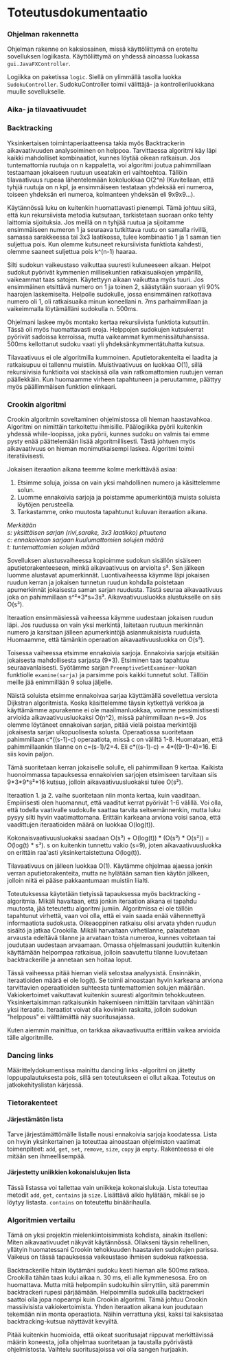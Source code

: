 # Toteutusdokumentaatio
### Ohjelman rakennetta
Ohjelman rakenne on kaksiosainen, missä käyttöliittymä on eroteltu sovelluksen logiikasta. Käyttöliittymä on yhdessä ainoassa luokassa `gui.JavaFXController`.

Logiikka on paketissa `logic`. Siellä on ylimmällä tasolla luokka `SudokuController`. SudokuController toimii välittäjä- ja kontrolleriluokkana muulle sovellukselle.

### Aika- ja tilavaativuudet

### Backtracking
 Yksinkertaisen toimintaperiaatteensa takia myös Backtrackerin aikavaativuuden analysoiminen on helppoa. Tarvittaessa algoritmi käy läpi kaikki mahdolliset kombinaatiot, kunnes löytää oikean ratkaisun. Jos tuntemattomia ruutuja on n kappaletta, voi algoritmi joutua pahimmillaan testaamaan jokaiseen ruutuun useatakin eri vaihtoehtoa. Tällöin tilavaativuus rupeaa lähentelemään kokoluokkaa O(2^n) (Kuvitellaan, että tyhjiä ruutuja on n kpl, ja ensimmäiseen testataan yhdeksää eri numeroa, toiseen yhdeksän eri numeroa, kolmanteen yhdeksän eli 9x9x9...).

Käytännössä luku on kuitenkin huomattavasti pienempi. Tämä johtuu siitä, että kun rekursiivista metodia kutsutaan, tarkistetaan suoraan onko tehty laittomia sijoituksia. Jos meillä on n tyhjää ruutua ja sijoitamme ensimmäiseen numeron 1 ja seuraava tutkittava ruutu on samalla rivillä, samassa sarakkeessa tai 3x3 laatikossa, tulee kombinaatio 1 ja 1 saman tien suljettua pois. Kun olemme kutsuneet rekursiivista funktiota kahdesti, olemme saaneet suljettua pois k^(n-1) haaraa.

Silti sudokun vaikeustaso vaikuttaa suuresti kuluneeseen aikaan. Helpot sudokut pyörivät kymmenien millisekuntien ratkaisuaikojen ympärillä, vaikeammat taas satojen. Käytettyyn aikaan vaikuttaa myös tuuri. Jos ensimmäinen etsittävä numero on 1 ja toinen 2, säästytään suoraan yli 90% haarojen laskemiselta. Helpolle sudokulle, jossa ensimmäinen ratkottava numero oli 1, oli ratkaisuaika minun koneellani n. 7ms parhaimmillaan ja vaikeimmalla löytämälläni sudokulla n. 500ms.

Ohjelmani laskee myös montako kertaa rekursiivista funktiota kutsuttiin. Tässä oli myös huomattavasti eroja. Helppojen sudokujen kutsukerrat pyörivät sadoissa kerroissa, mutta vaikeammat kymmenissätuhansissa. 500ms kellottanut sudoku vaati yli yhdeksänkymmentätuhatta kutsua.

Tilavaativuus ei ole algoritmilla kummoinen. Aputietorakenteita ei laadita ja ratkaisupuu ei tallennu muistiin. Muistivaativuus on luokkaa O(1), sillä rekursiivisia funktioita voi stackissä olla vain ratkomattomien ruutujen verran päällekkäin. Kun huomaamme virheen tapahtuneen ja peruutamme, päättyy myös päällimmäisen funktion elinkaari.


### Crookin algoritmi
Crookin algoritmin soveltaminen ohjelmistossa oli hieman haastavahkoa. Algoritmi on nimittäin tarkoitettu ihmisille. Päälogiikka pyörii kuitenkin yhdessä while-loopissa, joka pyörii, kunnes sudoku on valmis tai emme pysty enää päättelemään lisää algoritmillisesti. Tästä johtuen myös aikavaativuus on hieman monimutkaisempi laskea. Algoritmi toimii iteratiivisesti.

Jokaisen iteraation aikana teemme kolme merkittävää asiaa:
1. Etsimme soluja, joissa on vain yksi mahdollinen numero ja käsittelemme solun.
2. Luomme ennakoivia sarjoja ja poistamme apumerkintöjä muista soluista löytöjen perusteella.
3. Tarkastamme, onko muutosta tapahtunut kuluvan iteraation aikana.

*Merkitään  
s: yksittäisen sarjan (rivi,sarake, 3x3 laatikko) pituutena  
c: ennakoivaan sarjaan kuulumattomien solujen määrä  
t: tuntemattomien solujen määrä*

Sovelluksen alustusvaiheessa kopioimme sudokun sisällön sisäiseen aputietorakenteeseen, minkä aikavaativuus on arviolta s². Sen jälkeen luomme alustavat apumerkinnät. Luontivaiheessa käymme läpi jokaisen ruudun kerran ja jokaisen tunnetun ruudun kohdalla poistetaan apumerkinnät jokaisesta saman sarjan ruudusta. Tästä seuraa aikavaativuus joka on pahimmillaan s^²\*3\*s=3s³. Aikavaativuusluokka alustukselle on siis O(s³).  

Iteraation ensimmäsiessä vaiheessa käymme uudestaan jokaisen ruudun läpi. Jos ruudussa on vain yksi merkintä, laitetaan ruutuun merkinnän numero ja karsitaan jälleen apumerkintöjä asianmukaisista ruuduista. Huomaamme, että tämänkin operaation aikavaativuusluokka on O(s³).

Toisessa vaiheessa etsimme ennakoivia sarjoja. Ennakoivia sarjoja etsitään jokaisesta mahdollisesta sarjasta (9*3). Etsiminen taas tapahtuu seuraavanlaisesti. Syötämme sarjan `PreemptiveSetExaminer`-luokan funktiolle `examine(sarja)` ja parsimme pois kaikki tunnetut solut. Tällöin meille jää enimmillään 9 solua jäljelle.

Näistä soluista etsimme ennakoivaa sarjaa käyttämällä sovellettua versiota Dijkstran algoritmista. Koska käsittelemme täysin kytkettyä verkkoa ja käyttämämme apurakenne ei ole maailmanluokkaa, voimme pessimistisesti arvioida aikavaativuusluokaksi O(n^2), missä pahimmillaan n=s=9. Jos olemme löytäneet ennakoivan sarjan, pitää vielä poistaa merkintöjä jokaisesta sarjan ulkopuolisesta solusta. Operaatiossa suoritetaan pahimmillaan c\*((s-1)-c) operaatiota, missä  c on väliltä 1-8. Huomataan, että pahimmillaankin tilanne on c=(s-1)/2=4. Eli c\*((s-1)-c) = 4\*((9-1)-4)=16. Ei siis kovin paljon.

Tämä suoritetaan kerran jokaiselle solulle, eli pahimmillaan 9 kertaa. Kaikista huonoimmassa tapauksessa ennakoivien sarjojen etsimiseen tarvitaan siis 9\*3\*9\*s²\*16 kutsua, jolloin aikavaativuusluokaksi tulee O(s²).

Iteraation 1. ja 2. vaihe suoritetaan niin monta kertaa, kuin vaaditaan. Empiirisesti olen huomannut, että vaaditut kerrat pyörivät 1-6 välillä. Voi olla, että todella vaativalle sudokulle saattaa tarvita seitsemännenkin, mutta luku pysyy silti hyvin vaatimattomana. Erittäin karkeana arviona voisi sanoa, että vaadittujen iteraatioiden määrä on luokkaa O(log(t)).

Kokonaisvaativuusluokaksi saadaan O(s³) + O(log(t)) \* (O(s³) \* O(s²)) = O(log(t) \* s³). s on kuitenkin tunnettu vakio (s=9), joten aikavaativuusluokka on erittäin raa'asti yksinkertaistettuna O(log(t)).

Tilavaativuus on jälleen luokkaa O(1). Käytämme ohjelmaa ajaessa jonkin verran aputietorakenteita, mutta ne hylätään saman tien käytön jälkeen, jolloin niitä ei pääse pakkaantumaan muistiin liialti.

Toteutuksessa käytetään tietyissä tapauksessa myös backtracking -algoritmia. Mikäli havaitaan, että jonkin iteraation aikana ei tapahdu muutosta, jää teteutettu algoritmi jumiin. Algoritmissa ei ole tällöin tapahtunut virhettä, vaan voi olla, että ei vain saada enää vähennettyä informaatiota sudokusta. Oikeaoppinen ratkaisu olisi arvata yhden ruudun sisältö ja jatkaa Crookilla. Mikäli harvaitaan virhetilanne, palautetaan arvausta edeltävä tilanne ja arvataan toista numeroa, kunnes voitetaan tai joudutaan uudestaan arvaamaan. Omassa ohjelmassani jouduttiin kuitenkin käyttämään helpompaa ratkaisua, jolloin saavutettu tilanne luovutetaan backtrackerille ja annetaan sen hoitaa loput.

Tässä vaiheessa pitää hieman vielä selostaa analyysistä. Ensinnäkin, iteraatioiden määrä ei ole log(t). Se toimii ainoastaan hyvin karkeana arviona tarvittavien operaatioiden suhteesta tuntemattomien solujen määrään. Vakiokertoimet vaikuttavat kuitenkin suuresti algoritmin tehokkuuteen. Yksinkertaisimman ratkaisunkin hakemiseen nimittäin tarvitaan vähintään yksi iteraatio. Iteraatiot voivat olla kovinkin raskaita, jolloin sudokun "helppous" ei välttämättä näy suoritusajassa.

Kuten aiemmin mainittua, on tarkkaa aikavaativuutta erittäin vaikea arvioida tälle algoritmille.

### Dancing links
Määrittelydokumentissa mainittu dancing links -algoritmi on jätetty loppupalautuksesta pois, sillä sen toteutukseen ei ollut aikaa. Toteutus on jatkokehityslistan kärjessä.

### Tietorakenteet

#### Järjestämätön lista
Tarve järjestämättömälle listalle nousi ennakoivia sarjoja koodatessa. Lista on hvyin yksinkertainen ja toteuttaa ainoastaan ohjelmiston vaatimat toimenpiteet: `add`, `get`, `set`, `remove`, `size`, `copy` ja `empty`. Rakenteessa ei ole mitään sen ihmeellisempää.

#### Järjestetty uniikkien kokonaislukujen lista
Tässä listassa voi tallettaa vain uniikkeja kokonaislukuja. Lista toteuttaa metodit `add`, `get`, `contains` ja `size`. Lisättävä alkio hylätään, mikäli se jo löytyy listasta. `contains` on toteutettu binäärihaulla.

### Algoritmien vertailu
Tämä on yksi projektin mielenkiintoisimmista kohdista, ainakin itselleni: Miten aikavaativuudet näkyvät käytännössä. Ollakseni täysin rehellinen, yllätyin huomatessani Crookin tehokkuuden haastavien sudokujen parissa. Vaikeus on tässä tapauksessa vaikeustaso ihmisen sudokua ratkoessa.

Backtrackerille hitain löytämäni sudoku kesti hieman alle 500ms ratkoa. Crookilla tähän taas kului aikaa n. 30 ms, eli alle kymmenesosa. Ero on huomattava. Mutta mitä helpompiin sudokuihin siirryttiin, sitä paremmin backtrackeri rupesi pärjäämään. Helpoimmilla sudokuilla backtrackeri saattoi olla jopa nopeampi kuin Crookin algoritmi. Tämä johtuu Crookin massiivisista vakiokertoimista. Yhden iteraation aikana kun joudutaan tekemään niin monta operaatiota. Näihin verrattuna yksi, kaksi tai kaksisataa backtracking-kutsua näyttävät kevyiltä.

Pitää kuitenkin huomioida, että oikeat suoritusajat riippuvat merkittävissä määrin koneesta, jolla ohjelmaa suoritetaan ja taustalla pyörivästä ohjelmistosta. Vaihtelu suoritusajoissa voi olla sangen hurjaakin.

